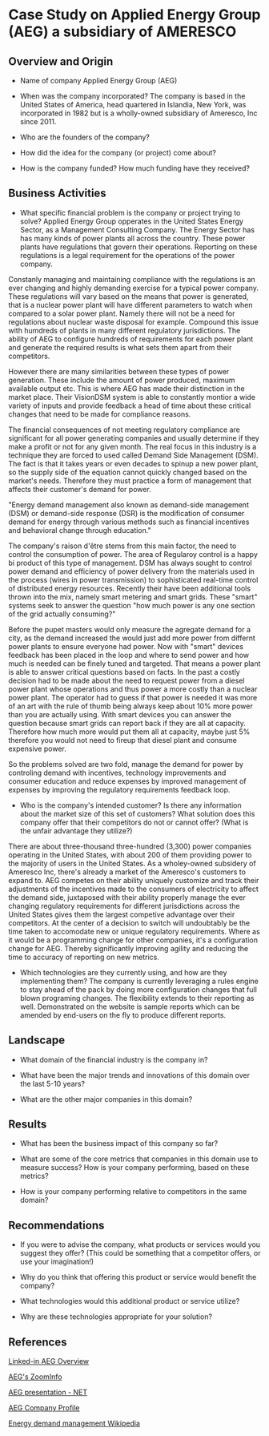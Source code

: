 # Case Study on Applied Energy Group (AEG) a subsidiary of AMERESCO

## Overview and Origin

* Name of company
Applied Energy Group (AEG)

* When was the company incorporated?
The company is based in the United States of America, head quartered in Islandia, New York, was incorporated in 1982 but is a wholly-owned subsidiary of Ameresco, Inc since 2011.

* Who are the founders of the company?

* How did the idea for the company (or project) come about?

* How is the company funded? How much funding have they received?

## Business Activities

* What specific financial problem is the company or project trying to solve?
Applied Energy Group opperates in the United States Energy Sector, as a Management Consulting Company.  The Energy Sector has has many kinds of power plants all across the country.  These power plants have regulations that govern their operations.  Reporting on these regulations is a legal requirement for the operations of the power company.

Constanly managing and maintaining compliance with the regulations is an ever changing and highly demanding exercise for a typical power company.  These regulations will vary based on the means that power is generated, that is a nuclear power plant will have different parameters to watch when compared to a solar power plant.  Namely there will not be a need for regulations about nuclear waste disposal for example.  Compound this issue with humdreds of plants in many different regulatory jurisdictions.  The ability of AEG to configure hundreds of requirements for each power plant and generate the required results is what sets them apart from their competitors.

However there are many similarities between these types of power generation.  These include the amount of power produced, maximum available output etc.  This is where AEG has made their distinction in the market place.  Their VisionDSM system is able to constantly montior a wide variety of inputs and provide feedback a head of time about these critical changes that need to be made for compliance reasons.

The financial consequences of not meeting regulatory compliance are significant for all power generating companies and usually determine if they make a profit or not for any given month.  The real focus in this industry is a technique they are forced to used called Demand Side Management (DSM).  The fact is that it takes years or even decades to spinup a new power plant, so the supply side of the equation cannot quickly changed based on the market's needs.  Therefore they must practice a form of management that affects their customer's demand for power.

"Energy demand management also known as demand-side management (DSM) or demand-side response (DSR) is the modification of consumer demand for energy through various methods such as financial incentives and behavioral change through education."

The company's raison d'être stems from this main factor, the need to control the consumption of power.  The area of Regularoy control is a happy bi product of this type of management.  DSM has always sought to control power demand and efficiency of power delivery from the materials used in the process (wires in power transmission) to sophisticated real-time control of distributed energy resources.  Recently their have been additional tools thrown into the mix, namely smart metering and smart grids.  These "smart" systems seek to answer the question "how much power is any one section of the grid actually consuming?"

Before the pupet masters would only measure the agregate demand for a city, as the demand increased the would just add more power from differnt power plants to ensure everyone had power.  Now with "smart" devices feedback has been placed in the loop and where to send power and how much is needed can be finely tuned and targeted.  That means a power plant is able to answer critical questions based on facts.  In the past a costly decision had to be made about the need to request power from a diesel power plant whose operations and thus power a more costly than a nuclear power plant.  The operator had to guess if that power is needed it was more of an art with the rule of thumb being always keep about 10% more power than you are actually using.  With smart devices you can answer the question because smart grids can report back if they are all at capacity.  Therefore how much more would put them all at capacity, maybe just 5% therefore you would not need to fireup that diesel plant and consume expensive power.

So the problems solved are two fold, manage the demand for power by controling demand with incentives, technology improvements and consumer education and reduce expenses by improved management of expenses by improving the regulatory requirements feedback loop.

* Who is the company's intended customer?  Is there any information about the market size of this set of customers?  What solution does this company offer that their competitors do not or cannot offer? (What is the unfair advantage they utilize?)

There are about three-thousand three-hundred (3,300) power companies operating in the United States, with about 200 of them providing power to the majority of users in the United States.  As a wholey-owned subsidery of Ameresco Inc, there's already a market of the Ameresco's customers to expand to.  AEG competes on their ability uniquely customize and track their adjustments of the incentives made to the consumers of electricity to affect the demand side, juxtaposed with their ability properly manage the ever changing regulatory requirements for different jurisdictions across the United States gives them the largest competive advantage over their competitors.  At the center of a decision to switch will undoubtably be the time taken to accomodate new or unique regulatory requirements.  Where as it would be a programming change for other companies, it's a configuration change for AEG.  Thereby significantly improving agility and reducing the time to accuracy of reporting on new metrics.

* Which technologies are they currently using, and how are they implementing them?
The company is currently leveraging a rules engine to stay ahead of the pack by doing more configuration changes that full blown programing changes.  The flexibility extends to their reporting as well.  Demonstrated on the website is sample reports which can be amended by end-users on the fly to produce different reports.

## Landscape

* What domain of the financial industry is the company in?

* What have been the major trends and innovations of this domain over the last 5-10 years?

* What are the other major companies in this domain?

## Results

* What has been the business impact of this company so far?

* What are some of the core metrics that companies in this domain use to measure success? How is your company performing, based on these metrics?

* How is your company performing relative to competitors in the same domain?

## Recommendations

* If you were to advise the company, what products or services would you suggest they offer? (This could be something that a competitor offers, or use your imagination!)

* Why do you think that offering this product or service would benefit the company?

* What technologies would this additional product or service utilize?

* Why are these technologies appropriate for your solution?

## References

[Linked-in AEG Overview](https://www.linkedin.com/company/applied-energy-group/about/)

[AEG's ZoomInfo](https://www.zoominfo.com/c/applied-energy-group-inc/4901806)

[AEG presentation - NET](https://neprisstore.blob.core.windows.net/sessiondocs/doc_8a62c656-4e14-4aad-9a93-422a6d36b8aa.pptx)

[AEG Company Profile](https://www.appliedenergygroup.com/wp-content/uploads/2020/12/AEG-Company-Profile.pdf)

[Energy demand management Wikipedia](https://en.wikipedia.org/wiki/Energy_demand_management)
